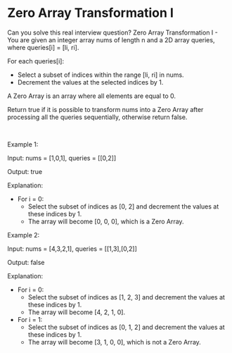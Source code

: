 # Zero Array Transformation I

Can you solve this real interview question? Zero Array Transformation I - You are given an integer array nums of length n and a 2D array queries, where queries[i] = [li, ri].

For each queries[i]:

 * Select a subset of indices within the range [li, ri] in nums.
 * Decrement the values at the selected indices by 1.

A Zero Array is an array where all elements are equal to 0.

Return true if it is possible to transform nums into a Zero Array after processing all the queries sequentially, otherwise return false.

 

Example 1:

Input: nums = [1,0,1], queries = [[0,2]]

Output: true

Explanation:

 * For i = 0:
   * Select the subset of indices as [0, 2] and decrement the values at these indices by 1.
   * The array will become [0, 0, 0], which is a Zero Array.

Example 2:

Input: nums = [4,3,2,1], queries = [[1,3],[0,2]]

Output: false

Explanation:

 * For i = 0:
   * Select the subset of indices as [1, 2, 3] and decrement the values at these indices by 1.
   * The array will become [4, 2, 1, 0].
 * For i = 1:
   * Select the subset of indices as [0, 1, 2] and decrement the values at these indices by 1.
   * The array will become [3, 1, 0, 0], which is not a Zero Array.